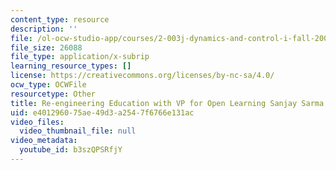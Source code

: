 ```yaml
---
content_type: resource
description: ''
file: /ol-ocw-studio-app/courses/2-003j-dynamics-and-control-i-fall-2007/b3szQPSRfjY_captions.webvtt
file_size: 26088
file_type: application/x-subrip
learning_resource_types: []
license: https://creativecommons.org/licenses/by-nc-sa/4.0/
ocw_type: OCWFile
resourcetype: Other
title: Re-engineering Education with VP for Open Learning Sanjay Sarma captions
uid: e4012960-75ae-49d3-a254-7f6766e131ac
video_files:
  video_thumbnail_file: null
video_metadata:
  youtube_id: b3szQPSRfjY
---
```

